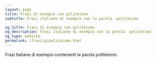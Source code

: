 ```yaml
---
layout: page
title: Frasi di esempio con politeismo 
subtitle: Frasi italiane di esempio con la parola  politeismo

og_title: Frasi di esempio con politeismo 
og_description: Frasi italiane di esempio con la parola  politeismo
og_type: website
permalink: /frasi/p/politeismo.html
---
```


Frasi italiane di esempio contenenti la parola politeismo:


